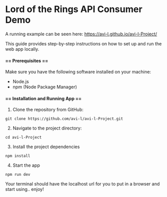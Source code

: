 # Lord of the Rings API Consumer Demo

A running example can be seen here:
https://avi-l.github.io/avi-l-Project/

This guide provides step-by-step instructions on how to set up and run the web app locally.

#### == Prerequisites ==

Make sure you have the following software installed on your machine:

- Node.js
- npm (Node Package Manager)

#### == Installation and Running App ==

1. Clone the repository from GitHub:

```
git clone https://github.com/avi-l/avi-l-Project.git
```

2. Navigate to the project directory:

```
cd avi-l-Project
```

3. Install the project dependencies

```
npm install
```

4. Start the app

```
npm run dev
```

Your terminal should have the localhost url for you to put in a browser and start using.. enjoy!
